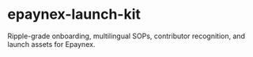 # epaynex-launch-kit
Ripple-grade onboarding, multilingual SOPs, contributor recognition, and launch assets for Epaynex.
